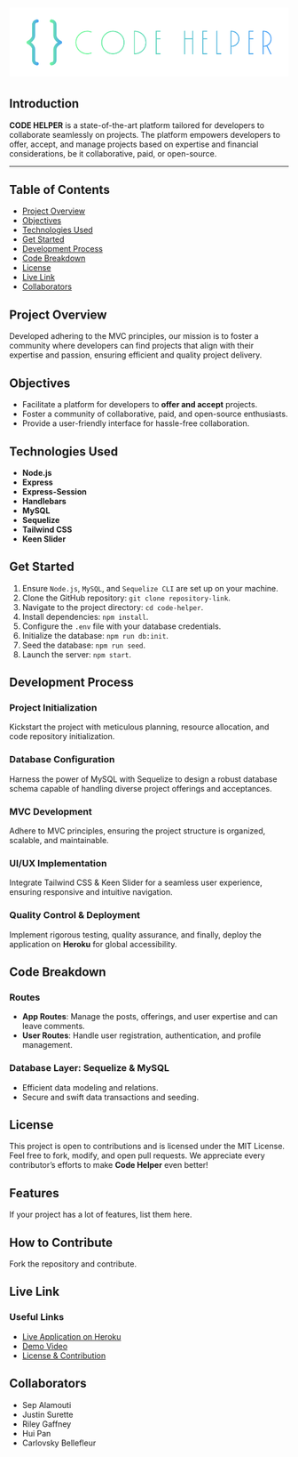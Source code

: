 # <img src="./public/images/logo.png">
## Introduction
**CODE HELPER** is a state-of-the-art platform tailored for developers to collaborate seamlessly on projects. The platform empowers developers to offer, accept, and manage projects based on expertise and financial considerations, be it collaborative, paid, or open-source.

---

## Table of Contents
- [Project Overview](#project-overview)
- [Objectives](#objectives)
- [Technologies Used](#technologies-used)
- [Get Started](#get-started)
- [Development Process](#development-process)
- [Code Breakdown](#code-breakdown)
- [License](#license)
- [Live Link](#live-link)
- [Collaborators](#collaborators)
## Project Overview
Developed adhering to the MVC principles, our mission is to foster a community where developers can find projects that align with their expertise and passion, ensuring efficient and quality project delivery.
## Objectives
- Facilitate a platform for developers to **offer and accept** projects.
- Foster a community of collaborative, paid, and open-source enthusiasts.
- Provide a user-friendly interface for hassle-free collaboration.
## Technologies Used
- **Node.js**
- **Express**
- **Express-Session**
- **Handlebars**
- **MySQL**
- **Sequelize**
- **Tailwind CSS**
- **Keen Slider**
## Get Started
1. Ensure `Node.js`, `MySQL`, and `Sequelize CLI` are set up on your machine.
2. Clone the GitHub repository: `git clone repository-link`.
3. Navigate to the project directory: `cd code-helper`.
4. Install dependencies: `npm install`.
5. Configure the `.env` file with your database credentials.
6. Initialize the database: `npm run db:init`.
7. Seed the database: `npm run seed`.
8. Launch the server: `npm start`.
## Development Process
### Project Initialization
Kickstart the project with meticulous planning, resource allocation, and code repository initialization.
### Database Configuration
Harness the power of MySQL with Sequelize to design a robust database schema capable of handling diverse project offerings and acceptances.
### MVC Development
Adhere to MVC principles, ensuring the project structure is organized, scalable, and maintainable.
### UI/UX Implementation
Integrate Tailwind CSS & Keen Slider for a seamless user experience, ensuring responsive and intuitive navigation.
### Quality Control & Deployment
Implement rigorous testing, quality assurance, and finally, deploy the application on **Heroku** for global accessibility.
## Code Breakdown
### Routes
- **App Routes**: Manage the posts, offerings, and user expertise and can leave comments.
- **User Routes**: Handle user registration, authentication, and profile management.
### Database Layer: Sequelize & MySQL
- Efficient data modeling and relations.
- Secure and swift data transactions and seeding.
## License
This project is open to contributions and is licensed under the MIT License. Feel free to fork, modify, and open pull requests. We appreciate every contributor’s efforts to make **Code Helper** even better!
## Features
If your project has a lot of features, list them here.
## How to Contribute
Fork the repository and contribute.
## Live Link
### Useful Links
- [Live Application on Heroku](https://)
- [Demo Video](#)
- [License & Contribution](#license)
## Collaborators
- Sep Alamouti
- Justin Surette
- Riley Gaffney
- Hui Pan
- Carlovsky Bellefleur